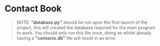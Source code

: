 # Contact Book 

> NOTE: **"database.py"** should be run upon the first launch of the project, this will created the database required for the main program to work. You should only run this file once, doing so whilst already having a **"contacts.db"** file will result in an error.